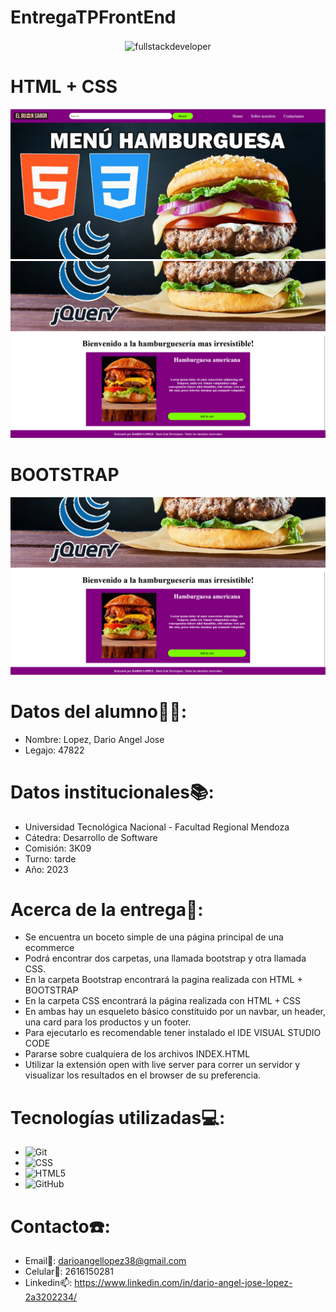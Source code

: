 # EntregaTPFrontEnd
 <p align="center">
     <img
         src="https://media.giphy.com/media/2IudUHdI075HL02Pkk/giphy.gif"
         alt="fullstackdeveloper"
         width="360px"
         height="190px"
        align="center"
    />
 </p>

# HTML + CSS

![image](https://github.com/DarioLopez18/EntregaTPFrontEnd/blob/main/HTML%2BCSS1.png)
![image](https://github.com/DarioLopez18/EntregaTPFrontEnd/blob/main/HTML%2BCSS2.png)

# BOOTSTRAP

![image](https://github.com/DarioLopez18/EntregaTPFrontEnd/blob/main/HTML%2BCSS2.png)
 
# Datos del alumno👨‍🎓:

* Nombre: Lopez, Dario Angel Jose
* Legajo: 47822

# Datos institucionales📚:

* Universidad Tecnológica Nacional - Facultad Regional Mendoza
* Cátedra: Desarrollo de Software
* Comisión: 3K09
* Turno: tarde
* Año: 2023

# Acerca de la entrega💾:

* Se encuentra un boceto simple de una página principal de una ecommerce
* Podrá encontrar dos carpetas, una llamada bootstrap y otra llamada CSS.
* En la carpeta Bootstrap encontrará la pagina realizada con HTML + BOOTSTRAP
* En la carpeta CSS encontrará la página realizada con HTML + CSS
* En ambas hay un esqueleto básico constituido por un navbar, un header, una card para los productos y un footer.
* Para ejecutarlo es recomendable tener instalado el IDE VISUAL STUDIO CODE
* Pararse sobre cualquiera de los archivos INDEX.HTML
* Utilizar la extensión open with live server para correr un servidor y visualizar los resultados en el browser de su preferencia.

# Tecnologías utilizadas💻:

* ![Git](https://img.shields.io/badge/git-%23F05033.svg?style=for-the-badge&logo=git&logoColor=white)
* ![CSS](https://img.shields.io/badge/CSS3-1572B6?style=for-the-badge&logo=css3&logoColor=white)
* ![HTML5](https://img.shields.io/badge/HTML5-E34F26?style=for-the-badge&logo=html5&logoColor=white)
* ![GitHub](https://img.shields.io/badge/github-%23121011.svg?style=for-the-badge&logo=github&logoColor=white) 

# Contacto☎️:

* Email📩: darioangellopez38@gmail.com
* Celular📲: 2616150281
* Linkedin📫: https://www.linkedin.com/in/dario-angel-jose-lopez-2a3202234/

